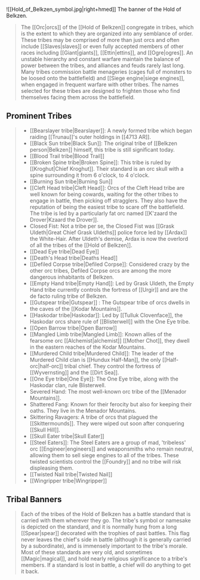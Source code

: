 ![[Hold_of_Belkzen_symbol.jpg|right+hmed]] 
 The banner of the Hold of Belkzen.
> The [[Orc|orcs]] of the [[Hold of Belkzen]] congregate in tribes, which is the extent to which they are organized into any semblance of order. These tribes may be comprised of more than just orcs and often include [[Slaves|slaves]] or even fully accepted members of other races including [[Giant|giants]], [[Ettin|ettins]], and [[Ogre|ogres]]. An unstable hierarchy and constant warfare maintain the balance of power between the tribes, and alliances and feuds rarely last long. Many tribes commission battle menageries (cages full of monsters to be loosed onto the battlefield) and [[Siege engine|siege engines]], when engaged in frequent warfare with other tribes. The names selected for these tribes are designed to frighten those who find themselves facing them across the battlefield.


## Prominent Tribes

> - [[Bearslayer tribe|Bearslayer]]: A newly formed tribe which began raiding [[Trunau]]'s outer holdings in [[4713 AR]].
> - [[Black Sun tribe|Black Sun]]: The original tribe of [[Belkzen person|Belkzen]] himself, this tribe is still significant today.
> - [[Blood Trail tribe|Blood Trail]]
> - [[Broken Spine tribe|Broken Spine]]: This tribe is ruled by [[Kroghut|Chief Kroghut]]. Their standard is an orc skull with a spine surrounding it from 6 o'clock, to 4 o'clock.
> - [[Burning Sun tribe|Burning Sun]]
> - [[Cleft Head tribe|Cleft Head]]: Orcs of the Cleft Head tribe are well known for being cowards, waiting for the other tribes to engage in battle, then picking off stragglers. They also have the reputation of being the easiest tribe to scare off the battlefield. The tribe is led by a particularly fat orc named [[K'zaard the Drover|Kzaard the Drover]].
> - Closed Fist: Not a tribe per se, the Closed Fist was [[Grask Uldeth|Great Chief Grask Uldeths]] police force led by [[Ardax]] the White-Hair. After Uldeth's demise, Ardax is now the overlord of all the tribes of the [[Hold of Belkzen]].
> - [[Dead Eye tribe|Dead Eye]]
> - [[Death's Head tribe|Deaths Head]]
> - [[Defiled Corpse tribe|Defiled Corpse]]: Considered crazy by the other orc tribes, Defiled Corpse orcs are among the more dangerous inhabitants of Belkzen.
> - [[Empty Hand tribe|Empty Hand]]: Led by Grask Uldeth, the Empty Hand tribe currently controls the fortress of [[Urgir]] and are the de facto ruling tribe of Belkzen.
> - [[Gutspear tribe|Gutspear]] : The Gutspear tribe of orcs dwells in the caves of the [[Kodar Mountains]].
> - [[Haskodar tribe|Haskodar]]: Led by [[Tulluk Clovenface]], the Haskodar orcs share rule of [[Blisterwell]] with the One Eye tribe.
> - [[Open Barrow tribe|Open Barrow]]
> - [[Mangled Limb tribe|Mangled Limb]]: Known allies of the fearsome orc [[Alchemist|alchemist]] [[Mother Chot]], they dwell in the eastern reaches of the Kodar Mountains.
> - [[Murdered Child tribe|Murdered Child]]: The leader of the Murdered Child clan is [[Hundux Half-Man]], the only [[Half-orc|half-orc]] tribal chief. They control the fortress of [[Wyvernsting]] and the [[Dirt Sea]].
> - [[One Eye tribe|One Eye]]: The One Eye tribe, along with the Haskodar clan, rule Blisterwell.
> - Severed Hand: The most well-known orc tribe of the [[Menador Mountains]].
> - Shattered Fang: Known for their ferocity but also for keeping their oaths. They live in the Menador Mountains.
> - Skittering Ravagers: A tribe of orcs that plagued the [[Skittermounds]]. They were wiped out soon after conquering [[Skull Hill]].
> - [[Skull Eater tribe|Skull Eater]]
> - [[Steel Eaters]]: The Steel Eaters are a group of mad, 'tribeless' orc [[Engineer|engineers]] and weaponsmiths who remain neutral, allowing them to sell siege engines to all of the tribes. These twisted scientists control the [[Foundry]] and no tribe will risk displeasing them.
> - [[Twisted Nail tribe|Twisted Nail]]
> - [[Wingripper tribe|Wingripper]]

## Tribal Banners

> Each of the tribes of the Hold of Belkzen has a battle standard that is carried with them wherever they go. The tribe's symbol or namesake is depicted on the standard, and it is normally hung from a long [[Spear|spear]] decorated with the trophies of past battles. This flag never leaves the chief's side in battle (although it is generally carried by a subordinate), and is immensely important to the tribe's morale. Most of these standards are very old, and sometimes [[Magic|magical]], and hold nearly religious significance to a tribe's members. If a standard is lost in battle, a chief will do anything to get it back.








